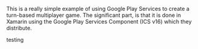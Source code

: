 This is a really simple example of using Google Play Services to create a turn-based multiplayer game. The significant part, is that it is done in Xamarin using the Google Play Services Component (ICS v16) which they distribute.

testing